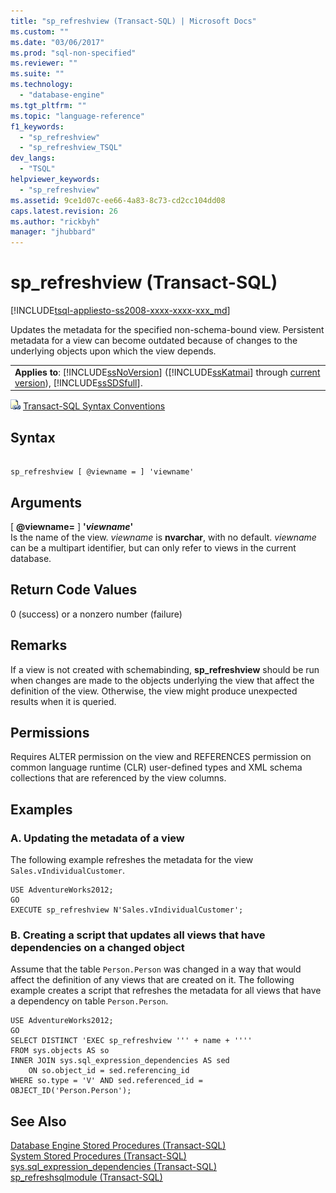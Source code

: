 ```yaml
---
title: "sp_refreshview (Transact-SQL) | Microsoft Docs"
ms.custom: ""
ms.date: "03/06/2017"
ms.prod: "sql-non-specified"
ms.reviewer: ""
ms.suite: ""
ms.technology: 
  - "database-engine"
ms.tgt_pltfrm: ""
ms.topic: "language-reference"
f1_keywords: 
  - "sp_refreshview"
  - "sp_refreshview_TSQL"
dev_langs: 
  - "TSQL"
helpviewer_keywords: 
  - "sp_refreshview"
ms.assetid: 9ce1d07c-ee66-4a83-8c73-cd2cc104dd08
caps.latest.revision: 26
ms.author: "rickbyh"
manager: "jhubbard"
---
```

# sp_refreshview (Transact-SQL)
[!INCLUDE[tsql-appliesto-ss2008-xxxx-xxxx-xxx_md](../../../a9retired/includes/tsql-appliesto-ss2008-xxxx-xxxx-xxx-md.md)]

  Updates the metadata for the specified non-schema-bound view. Persistent metadata for a view can become outdated because of changes to the underlying objects upon which the view depends.  
  
||  
|-|  
|**Applies to**: [!INCLUDE[ssNoVersion](../../../a9notintoc/includes/ssnoversion-md.md)] ([!INCLUDE[ssKatmai](../../../a9notintoc/includes/sskatmai-md.md)] through [current version](http://go.microsoft.com/fwlink/p/?LinkId=299658)), [!INCLUDE[ssSDSfull](../../../a9retired/includes/sssdsfull-md.md)].|  
  
 ![Topic link icon](../../../a9notintoc/media/topic-link.gif "Topic link icon") [Transact-SQL Syntax Conventions](../../../t-sql/language-elements/transact-sql-syntax-conventions-transact-sql.md)  
  
## Syntax  
  
```  
  
sp_refreshview [ @viewname = ] 'viewname'   
```  
  
## Arguments  
 [ **@viewname=** ] **'***viewname***'**  
 Is the name of the view. *viewname* is **nvarchar**, with no default. *viewname* can be a multipart identifier, but can only refer to views in the current database.  
  
## Return Code Values  
 0 (success) or a nonzero number (failure)  
  
## Remarks  
 If a view is not created with schemabinding, **sp_refreshview** should be run when changes are made to the objects underlying the view that affect the definition of the view. Otherwise, the view might produce unexpected results when it is queried.  
  
## Permissions  
 Requires ALTER permission on the view and REFERENCES permission on common language runtime (CLR) user-defined types and XML schema collections that are referenced by the view columns.  
  
## Examples  
  
### A. Updating the metadata of a view  
 The following example refreshes the metadata for the view `Sales.vIndividualCustomer`.  
  
```  
USE AdventureWorks2012;  
GO  
EXECUTE sp_refreshview N'Sales.vIndividualCustomer';  
```  
  
### B. Creating a script that updates all views that have dependencies on a changed object  
 Assume that the table `Person.Person` was changed in a way that would affect the definition of any views that are created on it. The following example creates a script that refreshes the metadata for all views that have a dependency on table `Person.Person`.  
  
```  
USE AdventureWorks2012;  
GO  
SELECT DISTINCT 'EXEC sp_refreshview ''' + name + ''''   
FROM sys.objects AS so   
INNER JOIN sys.sql_expression_dependencies AS sed   
    ON so.object_id = sed.referencing_id   
WHERE so.type = 'V' AND sed.referenced_id = OBJECT_ID('Person.Person');  
```  
  
## See Also  
 [Database Engine Stored Procedures &#40;Transact-SQL&#41;](../../../relational-databases/reference/system-stored-procedures/database-engine-stored-procedures-transact-sql.md)   
 [System Stored Procedures &#40;Transact-SQL&#41;](../../../relational-databases/reference/system-stored-procedures/system-stored-procedures-transact-sql.md)   
 [sys.sql_expression_dependencies &#40;Transact-SQL&#41;](../../../relational-databases/reference/system-catalog-views/sys.sql-expression-dependencies-transact-sql.md)   
 [sp_refreshsqlmodule &#40;Transact-SQL&#41;](../../../relational-databases/reference/system-stored-procedures/sp-refreshsqlmodule-transact-sql.md)  
  
  